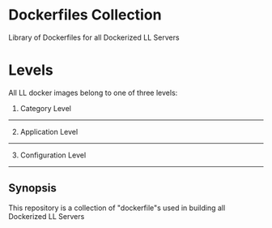 Dockerfiles Collection
======================
Library of Dockerfiles for all Dockerized LL Servers

Levels
======
All LL docker images belong to one of three levels:

1. Category Level
-----------------

2. Application Level
---------------------

3. Configuration Level
----------------------

Synopsis
--------
This repository is a collection of "dockerfile"s used in building all Dockerized LL Servers
